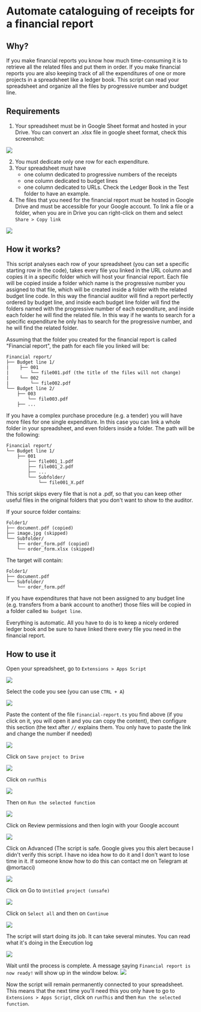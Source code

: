 # Automate cataloguing of receipts for a financial report
## Why?
If you make financial reports you know how much time-consuming it is to retrieve all the related files and put them in order. If you make financial reports you are also keeping track of all the expenditures of one or more projects in a spreadsheet like a ledger book. This script can read your spreadsheet and organize all the files by progressive number and budget line.
## Requirements
1. Your spreadsheet must be in Google Sheet format and hosted in your Drive. You can convert an .xlsx file in google sheet format, check this screenshot:

![](media/Convert_to_gsheet.png)

2. You must dedicate only one row for each expenditure.
3. Your spreadsheet must have
   - one column dedicated to progressive numbers of the receipts
   - one column dedicated to budget lines
   - one column dedicated to URLs. Check the Ledger Book in the Test folder to have an example.
4. The files that you need for the financial report must be hosted in Google Drive and must be accessible for your Google account. To link a file or a folder, when you are in Drive you can right-click on them and select `Share > Copy link`

![](media/copy_link.png)

## How it works?
This script analyses each row of your spreadsheet (you can set a specific starting row in the code), takes every file you linked in the URL column and copies it in a specific folder which will host your financial report. Each file will be copied inside a folder which name is the progressive number you assigned to that file, which will be created inside a folder with the related budget line code. In this way the financial auditor will find a report perfectly ordered by budget line, and inside each budget line folder will find the folders named with the progressive number of each expenditure, and inside each folder he will find the related file. In this way if he wants to search for a specific expenditure he only has to search for the progressive number, and he will find the related folder. 

Assuming that the folder you created for the financial report is called "Financial report", the path for each file you linked will be:
```
Financial report/
├── Budget line 1/
|    ├── 001
|        └── file001.pdf (the title of the files will not change)
|    └── 002
|        └── file002.pdf
└── Budget line 2/
    ├── 003
        └── file003.pdf
    ├── ...
```


If you have a complex purchase procedure (e.g. a tender) you will have more files for one single expenditure. In this case you can link a whole folder in your spreadsheet, and even folders inside a folder. The path will be the following:

```
Financial report/
└── Budget line 1/
    ├── 001
        ├── file001_1.pdf 
        ├── file001_2.pdf
        ├── ...
        └── Subfolder/
            └── file001_X.pdf
```
This script skips every file that is not a .pdf, so that you can keep other useful files in the original folders that you don't want to show to the auditor.

If your source folder contains:
```
Folder1/
├── document.pdf (copied)
├── image.jpg (skipped)
└── Subfolder/
    ├── order_form.pdf (copied)
    └── order_form.xlsx (skipped)
```	
The target will contain:
```
Folder1/
├── document.pdf
└── Subfolder/
    └── order_form.pdf
```
If you have expenditures that have not been assigned to any budget line (e.g. transfers from a bank account to another) those files will be copied in a folder called `No budget line`.

Everything is automatic. All you have to do is to keep a nicely ordered ledger book and be sure to have linked there every file you need in the financial report.
## How to use it
Open your spreadsheet, go to `Extensions > Apps Script`

![](media/Open_app_script.png)

Select the code you see (you can use `CTRL + A`)

![](media/Select_all.png)

Paste the content of the file `financial-report.ts` you find above (if you click on it, you will open it and you can copy the content), then configure this section (the text after `//` explains them. You only have to paste the link and change the number if needed)

![](media/configure.png)

Click on `Save project to Drive`

![](media/Save.png)

Click on `runThis`

![](media/runThis.png)

Then on `Run the selected function`

![](media/function.png)

Click on Review permissions and then login with your Google account

![](media/permissions.png)

Click on Advanced (The script is safe. Google gives you this alert because I didn't verify this script. I have no idea how to do it and I don't want to lose time in it. If someone know how to do this can contact me on Telegram at @mortacci)

![](media/advanced.png)

Click on Go to `Untitled project (unsafe)`

![](media/Go_to_project.png)

Click on `Select all` and then on `Continue`

![](media/continue.png)

The script will start doing its job. It can take several minutes. You can read what it's doing in the Execution log

![](media/running.png)

Wait until the process is complete. A message saying `Financial report is now ready!` will show up in the window below.
![](media/complete.png)

Now the script will remain permanently connected to your spreadsheet. This means that the next time you'll need this you only have to go to `Extensions > Apps Script`, click on `runThis` and then `Run the selected function`.
